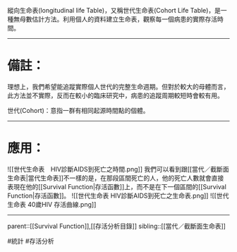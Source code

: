 縱向生命表(longitudinal life Table)，又稱世代生命表(Cohort Life Table)，是一種無母數估計方法。利用個人的資料建立生命表，觀察每一個病患的實際存活時間。
- - -
# 備註：
理想上，我們希望能追蹤實際個人世代的完整生命週期。但對於較大的母體而言，此方法並不實際，反而在較小的臨床研究中，病患的追蹤周期較短時會較有用。

世代(Cohort)：意指一群有相同起源時間點的個體。
- - -
# 應用：
![[世代生命表　HIV診斷AIDS到死亡之時間.png]]
我們可以看到跟[[當代／截斷面生命表|當代生命表]]不一樣的是，在那段區間死亡的人，他的死亡人數就會直接表現在他的[[Survival Function|存活函數]]上，而不是在下一個區間的[[Survival Function|存活函數]]。
![[世代生命表 HIV診斷AIDS到死亡之生命表.png]]
![[世代生命表 40歲HIV 存活曲線.png]]
- - -
parent::[[Survival Function]],[[存活分析目錄]]
sibling::[[當代／截斷面生命表]]

#統計 #存活分析